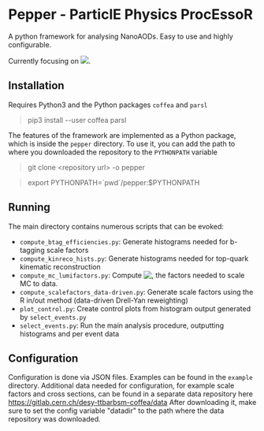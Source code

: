 # Pepper - ParticlE Physics ProcEssoR
A python framework for analysing NanoAODs. Easy to use and highly configurable.

Currently focusing on <img src="https://latex.codecogs.com/gif.latex?\mathrm{t\bar{t}}\rightarrow\mathrm{ll\nu\nu}" />.

## Installation
Requires Python3 and the Python packages `coffea` and `parsl`

> pip3 install --user coffea parsl

The features of the framework are implemented as a Python package, which is inside the `pepper` directory. To use it, you can add the path to where you downloaded the repository to the `PYTHONPATH` variable

> git clone \<repository url\> -o pepper

> export PYTHONPATH=\`pwd\`/pepper:$PYTHONPATH



## Running
The main directory contains numerous scripts that can be evoked:

 - `compute_btag_efficiencies.py`: Generate histograms needed for b-tagging scale factors
 - `compute_kinreco_hists.py`: Generate histograms needed for top-quark kinematic reconstruction
 - `compute_mc_lumifactors.py`: Compute <img align="top" src="https://latex.codecogs.com/gif.latex?{\cal L}\sigma/\sum w_{\mathrm{gen}}" />, the factors needed to scale MC to data.
 - `compute_scalefactors_data-driven.py`: Generate scale factors using the R in/out method (data-driven Drell-Yan reweighting)
 - `plot_control.py`: Create control plots from histogram output generated by `select_events.py`
 - `select_events.py`: Run the main analysis procedure, outputting histograms and per event data



## Configuration
Configuration is done via JSON files. Examples can be found in the `example` directory. Additional data needed for configuration, for example scale factors and cross sections, can be found in a separate data repository here https://gitlab.cern.ch/desy-ttbarbsm-coffea/data
After downloading it, make sure to set the config variable "datadir" to the path where the data repository was downloaded.
